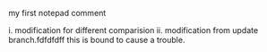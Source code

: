 my first notepad comment

i. modification for different comparision
ii. modification from update branch.fdfdfdff this is bound to cause a trouble.